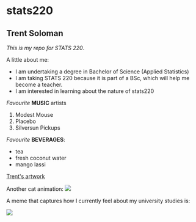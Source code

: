 # stats220

## Trent Soloman

*This is my repo for STATS 220*. 

A little about me:

- I am undertaking a degree in Bachelor of Science (Applied Statistics)
- I am taking STATS 220 because it is part of a BSc, which will help me become a teacher.
- I am interested in learning about the nature of stats220

*Favourite* **MUSIC** artists

1. Modest Mouse
2. Placebo
3. Silversun Pickups

*Favourite* **BEVERAGES**:

* tea
* fresh coconut water
* mango lassi

[Trent's artwork](https://artfol.co/a/FEp2Oqu)

Another cat animation:
![](https://media-be.chewy.com/wp-content/uploads/2025/02/19151253/why-does-my-cat-groom-me.gif)


A meme that captures how I currently feel about my university studies is:

![](https://c.tenor.com/8druEACXtX8AAAAd/tenor.gif)
